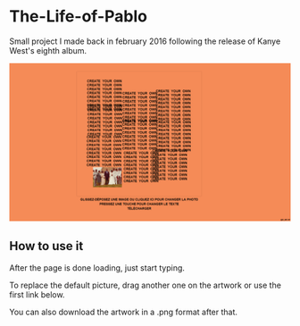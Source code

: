 # The-Life-of-Pablo
Small project I made back in february 2016 following the release of Kanye West's eighth album.

![screenshot](images/screenshot.png)

## How to use it
After the page is done loading, just start typing.

To replace the default picture, drag another one on the artwork or use the first link below.

You can also download the artwork in a .png format after that.

